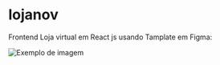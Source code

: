 # lojanov

Frontend Loja virtual em React js usando Tamplate em Figma:

<img src="assets/Tamplate_Figma.png" alt="Exemplo de imagem">

